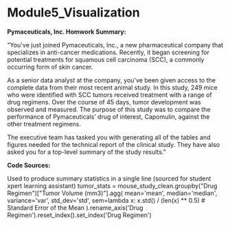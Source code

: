 # Module5_Visualization

**Pymaceuticals, Inc. Homwork Summary:**

"You've just joined Pymaceuticals, Inc., a new pharmaceutical company that specializes in anti-cancer medications. Recently, it began screening for potential treatments for squamous cell carcinoma (SCC), a commonly occurring form of skin cancer.

As a senior data analyst at the company, you've been given access to the complete data from their most recent animal study. In this study, 249 mice who were identified with SCC tumors received treatment with a range of drug regimens. Over the course of 45 days, tumor development was observed and measured. The purpose of this study was to compare the performance of Pymaceuticals’ drug of interest, Capomulin, against the other treatment regimens.

The executive team has tasked you with generating all of the tables and figures needed for the technical report of the clinical study. They have also asked you for a top-level summary of the study results."


**Code Sources:**

Used to produce summary statistics in a single line (sourced for student xpert learning assistant)
tumor_stats = mouse_study_clean.groupby("Drug Regimen")["Tumor Volume (mm3)"].agg(
    mean='mean',
    median='median',
    variance='var',
    std_dev='std',
    sem=lambda x: x.std() / (len(x) ** 0.5)  # Standard Error of the Mean
).rename_axis('Drug Regimen').reset_index().set_index('Drug Regimen')


  
